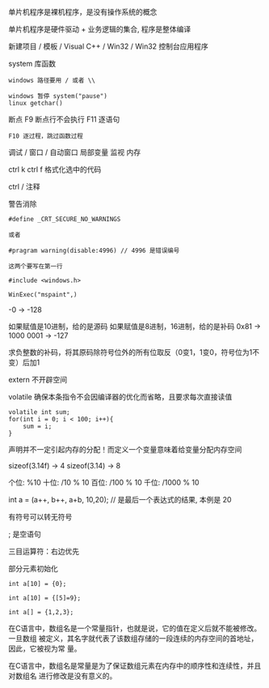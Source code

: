 
单片机程序是裸机程序，是没有操作系统的概念

单片机程序是硬件驱动 + 业务逻辑的集合, 程序是整体编译

新建项目 / 模板 / Visual C++ / Win32 / Win32 控制台应用程序


system 库函数

    windows 路径要用 / 或者 \\

    windows 暂停 system("pause")
    linux getchar()

断点 F9
    断点行不会执行
    F11 逐语句

    F10 逐过程，跳过函数过程

调试 / 窗口 /
    自动窗口
    局部变量
    监视
    内存

ctrl k ctrl f
    格式化选中的代码

ctrl /
    注释


警告消除

```
#define _CRT_SECURE_NO_WARNINGS 

或者

#pragram warning(disable:4996) // 4996 是错误编号

这两个要写在第一行
```

```
#include <windows.h>

WinExec("mspaint",)
```


-0 -> -128

如果赋值是10进制，给的是源码
如果赋值是8进制，16进制，给的是补码
    0x81 -> 1000 0001 ->  -127

求负整数的补码，将其原码除符号位外的所有位取反（0变1，1变0，符号位为1不变）后加1

extern 不开辟空间

volatile 确保本条指令不会因编译器的优化而省略，且要求每次直接读值

```
volatile int sum;
for(int i = 0; i < 100; i++){
    sum = i;
}
```

声明并不一定引起内存的分配！而定义一个变量意味着给变量分配内存空间

sizeof(3.14f)    -> 4
sizeof(3.14)     -> 8

个位: %10
十位: /10 % 10
百位: /100 % 10
千位: /1000 % 10

int a = (a++, b++, a+b, 10,20);     // 是最后一个表达式的结果, 本例是 20


有符号可以转无符号

; 是空语句

三目运算符：右边优先


部分元素初始化

    int a[10] = {0};

    int a[10] = {[5]=9};

    int a[] = {1,2,3};



在C语言中，数组名是一个常量指针，也就是说，它的值在定义后就不能被修改。一旦数组
被定义，其名字就代表了该数组存储的一段连续的内存空间的首地址，因此，它被视为常
量。

在C语言中，数组名是常量是为了保证数组元素在内存中的顺序性和连续性，并且对数组名
进行修改是没有意义的。
